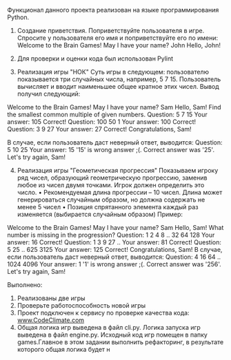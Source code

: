 
Функционал данного проекта реализован на языке программирования Python.
1) Создание приветствия.
Поприветствуйте пользователя в игре. Спросите у пользователя его имя и поприветствуйте его по имени:
Welcome to the Brain Games!
May I have your name? John
Hello, John!

2) Для проверки и оценки кода был использован Pylint

3) Реализация игры "НОК"
Суть игры в следующем: пользователю показывается три случайных числа, например, 5 7 15. Пользователь вычисляет и вводит наименьшее общее кратное этих чисел.
Вывод получил следующий:

Welcome to the Brain Games!
May I have your name? Sam
Hello, Sam!
Find the smallest common multiple of given numbers.
Question: 5 7 15
Your answer: 105
Correct!
Question: 100 50 1
Your answer: 100
Correct!
Question: 3 9 27
Your answer: 27
Correct!
Congratulations, Sam!

В случае, если пользователь даст неверный ответ, выводится:
Question: 5 10 25
Your answer: 15
'15' is wrong answer ;(. Correct answer was '25'.
Let's try again, Sam!

4) Реализация игры "Геометическая прогрессия"
Показываем игроку ряд чисел, образующий геометрическую прогрессию, заменив любое из чисел двумя точками. Игрок должен определить это число.
•	Рекомендуемая длина прогрессии – 10 чисел. Длина может генерироваться случайным образом, но должна содержать не менее 5 чисел
•	Позиция спрятанного элемента каждый раз изменяется (выбирается случайным образом)
Пример:


Welcome to the Brain Games!
May I have your name? Sam
Hello, Sam!
What number is missing in the progression?
Question: 1 2 4 8  .. 32 64 128
Your answer: 16
Correct!
Question: 1 3 9 27 ..
Your answer: 81
Correct!
Question: 5 25 .. 625 3125
Your answer: 125
Correct!
Congratulations, Sam!
В случае, если пользователь даст неверный ответ, выводится:
Question: 4 16 64 .. 1024 4096
Your answer:  1
'1' is wrong answer ;(. Correct answer was '256'.
Let's try again, Sam!

Выполнено:
1. Реализованы две игры
2. Проверьте работоспособность новой игры
3. Проект подключен к сервису по проверке качества кода: www.CodeClimate.com	
4. Общая логика игр выведена в файл cli.py. Логика запуска игр выведена в файл engine.py. Исходный код игр помещен в папку games.Главное в этом задании выполнить рефакторинг, в результате которого общая логика будет н
